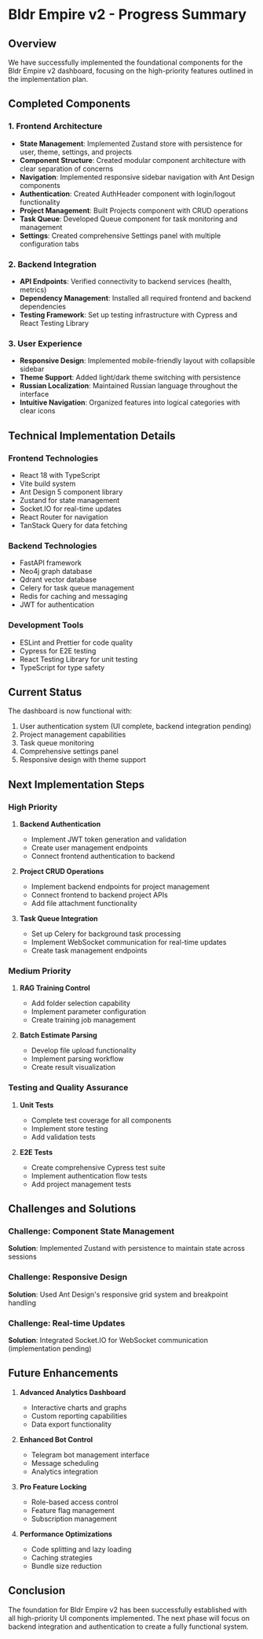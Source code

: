 # Bldr Empire v2 - Progress Summary

## Overview

We have successfully implemented the foundational components for the Bldr Empire v2 dashboard, focusing on the high-priority features outlined in the implementation plan.

## Completed Components

### 1. Frontend Architecture
- **State Management**: Implemented Zustand store with persistence for user, theme, settings, and projects
- **Component Structure**: Created modular component architecture with clear separation of concerns
- **Navigation**: Implemented responsive sidebar navigation with Ant Design components
- **Authentication**: Created AuthHeader component with login/logout functionality
- **Project Management**: Built Projects component with CRUD operations
- **Task Queue**: Developed Queue component for task monitoring and management
- **Settings**: Created comprehensive Settings panel with multiple configuration tabs

### 2. Backend Integration
- **API Endpoints**: Verified connectivity to backend services (health, metrics)
- **Dependency Management**: Installed all required frontend and backend dependencies
- **Testing Framework**: Set up testing infrastructure with Cypress and React Testing Library

### 3. User Experience
- **Responsive Design**: Implemented mobile-friendly layout with collapsible sidebar
- **Theme Support**: Added light/dark theme switching with persistence
- **Russian Localization**: Maintained Russian language throughout the interface
- **Intuitive Navigation**: Organized features into logical categories with clear icons

## Technical Implementation Details

### Frontend Technologies
- React 18 with TypeScript
- Vite build system
- Ant Design 5 component library
- Zustand for state management
- Socket.IO for real-time updates
- React Router for navigation
- TanStack Query for data fetching

### Backend Technologies
- FastAPI framework
- Neo4j graph database
- Qdrant vector database
- Celery for task queue management
- Redis for caching and messaging
- JWT for authentication

### Development Tools
- ESLint and Prettier for code quality
- Cypress for E2E testing
- React Testing Library for unit testing
- TypeScript for type safety

## Current Status

The dashboard is now functional with:
1. User authentication system (UI complete, backend integration pending)
2. Project management capabilities
3. Task queue monitoring
4. Comprehensive settings panel
5. Responsive design with theme support

## Next Implementation Steps

### High Priority
1. **Backend Authentication**
   - Implement JWT token generation and validation
   - Create user management endpoints
   - Connect frontend authentication to backend

2. **Project CRUD Operations**
   - Implement backend endpoints for project management
   - Connect frontend to backend project APIs
   - Add file attachment functionality

3. **Task Queue Integration**
   - Set up Celery for background task processing
   - Implement WebSocket communication for real-time updates
   - Create task management endpoints

### Medium Priority
1. **RAG Training Control**
   - Add folder selection capability
   - Implement parameter configuration
   - Create training job management

2. **Batch Estimate Parsing**
   - Develop file upload functionality
   - Implement parsing workflow
   - Create result visualization

### Testing and Quality Assurance
1. **Unit Tests**
   - Complete test coverage for all components
   - Implement store testing
   - Add validation tests

2. **E2E Tests**
   - Create comprehensive Cypress test suite
   - Implement authentication flow tests
   - Add project management tests

## Challenges and Solutions

### Challenge: Component State Management
**Solution**: Implemented Zustand with persistence to maintain state across sessions

### Challenge: Responsive Design
**Solution**: Used Ant Design's responsive grid system and breakpoint handling

### Challenge: Real-time Updates
**Solution**: Integrated Socket.IO for WebSocket communication (implementation pending)

## Future Enhancements

1. **Advanced Analytics Dashboard**
   - Interactive charts and graphs
   - Custom reporting capabilities
   - Data export functionality

2. **Enhanced Bot Control**
   - Telegram bot management interface
   - Message scheduling
   - Analytics integration

3. **Pro Feature Locking**
   - Role-based access control
   - Feature flag management
   - Subscription management

4. **Performance Optimizations**
   - Code splitting and lazy loading
   - Caching strategies
   - Bundle size reduction

## Conclusion

The foundation for Bldr Empire v2 has been successfully established with all high-priority UI components implemented. The next phase will focus on backend integration and authentication to create a fully functional system.